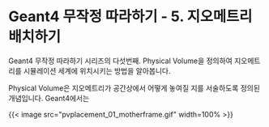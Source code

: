 # Geant4 무작정 따라하기 - 5. 지오메트리 배치하기


Geant4 무작정 따라하기 시리즈의 다섯번째. Physical Volume을 정의하여 지오메트리를 시뮬레이션 세계에 위치시키는 방법을 알아봅니다.

<!--more-->

Physical Volume은 지오메트리가 공간상에서 어떻게 놓여질 지를 서술하도록 정의된 개념입니다. Geant4에서는 

{{< image src="pvplacement_01_motherframe.gif" width=100% >}}

